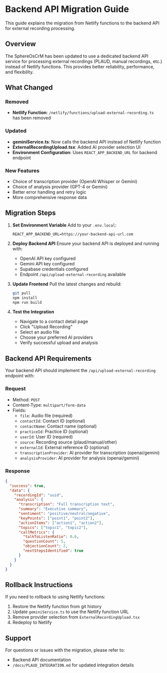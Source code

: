 # Backend API Migration Guide

This guide explains the migration from Netlify functions to the backend API for external recording processing.

## Overview

The SphereOsCrM has been updated to use a dedicated backend API service for processing external recordings (PLAUD, manual recordings, etc.) instead of Netlify functions. This provides better reliability, performance, and flexibility.

## What Changed

### Removed
- **Netlify Function**: `/netlify/functions/upload-external-recording.ts` has been removed

### Updated
- **geminiService.ts**: Now calls the backend API instead of Netlify function
- **ExternalRecordingUpload.tsx**: Added AI provider selection UI
- **Environment Configuration**: Uses `REACT_APP_BACKEND_URL` for backend endpoint

### New Features
- Choice of transcription provider (OpenAI Whisper or Gemini)
- Choice of analysis provider (GPT-4 or Gemini)
- Better error handling and retry logic
- More comprehensive response data

## Migration Steps

1. **Set Environment Variable**
   Add to your `.env.local`:
   ```
   REACT_APP_BACKEND_URL=https://your-backend-api-url.com
   ```

2. **Deploy Backend API**
   Ensure your backend API is deployed and running with:
   - OpenAI API key configured
   - Gemini API key configured
   - Supabase credentials configured
   - Endpoint `/api/upload-external-recording` available

3. **Update Frontend**
   Pull the latest changes and rebuild:
   ```bash
   git pull
   npm install
   npm run build
   ```

4. **Test the Integration**
   - Navigate to a contact detail page
   - Click "Upload Recording"
   - Select an audio file
   - Choose your preferred AI providers
   - Verify successful upload and analysis

## Backend API Requirements

Your backend API should implement the `/api/upload-external-recording` endpoint with:

### Request
- Method: `POST`
- Content-Type: `multipart/form-data`
- Fields:
  - `file`: Audio file (required)
  - `contactId`: Contact ID (optional)
  - `contactName`: Contact name (optional)
  - `practiceId`: Practice ID (optional)
  - `userId`: User ID (required)
  - `source`: Recording source (plaud/manual/other)
  - `externalId`: External reference ID (optional)
  - `transcriptionProvider`: AI provider for transcription (openai/gemini)
  - `analysisProvider`: AI provider for analysis (openai/gemini)

### Response
```json
{
  "success": true,
  "data": {
    "recordingId": "uuid",
    "analysis": {
      "transcription": "Full transcription text",
      "summary": "Executive summary",
      "sentiment": "positive/neutral/negative",
      "keyPoints": ["point1", "point2"],
      "actionItems": ["action1", "action2"],
      "topics": ["topic1", "topic2"],
      "callMetrics": {
        "talkToListenRatio": 0.6,
        "questionCount": 5,
        "objectionCount": 2,
        "nextStepsIdentified": true
      }
    }
  }
}
```

## Rollback Instructions

If you need to rollback to using Netlify functions:

1. Restore the Netlify function from git history
2. Update `geminiService.ts` to use the Netlify function URL
3. Remove provider selection from `ExternalRecordingUpload.tsx`
4. Redeploy to Netlify

## Support

For questions or issues with the migration, please refer to:
- Backend API documentation
- `/docs/PLAUD_INTEGRATION.md` for updated integration details